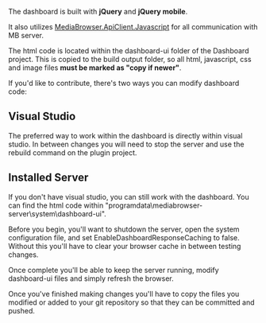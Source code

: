 The dashboard is built with **jQuery** and **jQuery mobile**.

It also utilizes [MediaBrowser.ApiClient.Javascript](https://github.com/MediaBrowser/MediaBrowser.ApiClient.Javascript) for all communication with MB server.

The html code is located within the dashboard-ui folder of the Dashboard project. This is copied to the build output folder, so all html, javascript, css and image files **must be marked as "copy if newer"**.

If you'd like to contribute, there's two ways you can modify dashboard code:

## Visual Studio
The preferred way to work within the dashboard is directly within visual studio. In between changes you will need to stop the server and use the rebuild command on the plugin project.

## Installed Server
If you don't have visual studio, you can still work with the dashboard. You can find the html code within "programdata\mediabrowser-server\system\dashboard-ui".

Before you begin, you'll want to shutdown the server, open the system configuration file, and set EnableDashboardResponseCaching to false. Without this you'll have to clear your browser cache in between testing changes.

Once complete you'll be able to keep the server running, modify dashboard-ui files and simply refresh the browser.

Once you've finished making changes you'll have to copy the files you modified or added to your git repository so that they can be committed and pushed.
